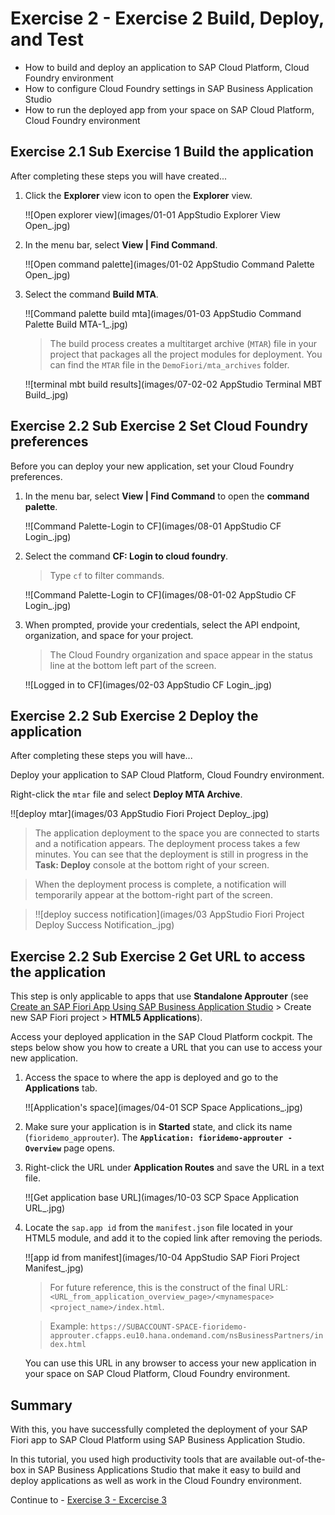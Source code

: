 # Exercise 2 - Exercise 2 Build, Deploy, and Test

- How to build and deploy an application to SAP Cloud Platform, Cloud Foundry environment
- How to configure Cloud Foundry settings in SAP Business Application Studio
- How to run the deployed app from your space on SAP Cloud Platform, Cloud Foundry environment

## Exercise 2.1 Sub Exercise 1 Build the application

After completing these steps you will have created...

1. Click the **Explorer** view icon to open the **Explorer** view.

    !![Open explorer view](images/01-01 AppStudio Explorer View Open_.jpg)

2. In the menu bar, select **View | Find Command**.

    !![Open command palette](images/01-02 AppStudio Command Palette Open_.jpg)

3. Select the command **Build MTA**.

    !![Command palette build mta](images/01-03 AppStudio Command Palette Build MTA-1_.jpg)

    >The build process creates a multitarget archive (`MTAR`) file in your project that packages all the project modules for deployment. You can find the `MTAR` file in the `DemoFiori/mta_archives` folder.

    !![terminal mbt build results](images/07-02-02 AppStudio Terminal MBT Build_.jpg)



## Exercise 2.2 Sub Exercise 2 Set Cloud Foundry preferences

Before you can deploy your new application, set your Cloud Foundry preferences.

1. In the menu bar, select **View | Find Command** to open the **command palette**.

    !![Command Palette-Login to CF](images/08-01 AppStudio CF Login_.jpg)

2. Select the command **CF: Login to cloud foundry**.

    >Type `cf` to filter commands.

    !![Command Palette-Login to CF](images/08-01-02 AppStudio CF Login_.jpg)

3. When prompted, provide your credentials, select the API endpoint, organization, and space for your project.

    >The Cloud Foundry organization and space appear in the status line at the bottom left part of the screen.

    !![Logged in to CF](images/02-03 AppStudio CF Login_.jpg)


## Exercise 2.2 Sub Exercise 2 Deploy the application

After completing these steps you will have...

Deploy your application to SAP Cloud Platform, Cloud Foundry environment.

Right-click the `mtar` file and select **Deploy MTA Archive**.

!![deploy mtar](images/03 AppStudio Fiori Project Deploy_.jpg)

>The application deployment to the space you are connected to starts and a notification appears. The deployment process takes a few minutes. You can see that the deployment is still in progress in the **Task: Deploy** console at the bottom right of your screen.

>When the deployment process is complete, a notification will temporarily appear at the bottom-right part of the screen.

>!![deploy success notification](images/03 AppStudio Fiori Project Deploy Success Notification_.jpg)


## Exercise 2.2 Sub Exercise 2 Get URL to access the application

This step is only applicable to apps that use **Standalone Approuter** (see [Create an SAP Fiori App Using SAP Business Application Studio](images/appstudio-fioriapps-create) > Create new SAP Fiori project > **HTML5 Applications**).

Access your deployed application in the SAP Cloud Platform cockpit. The steps below show you how to create a URL that you can use to access your new application.

1. Access the space to where the app is deployed and go to the **Applications** tab.

    !![Application's space](images/04-01 SCP Space Applications_.jpg)

2. Make sure your application is in **Started** state, and  click its name (`fioridemo_approuter`). The **`Application: fioridemo-approuter - Overview`** page opens.

3. Right-click the URL under **Application Routes** and save the URL in a text file.

    !![Get application base URL](images/10-03 SCP Space Application URL_.jpg)

4. Locate the `sap.app id` from the `manifest.json` file located in your HTML5 module, and add it to the copied link after removing the periods.

    !![app id from manifest](images/10-04 AppStudio SAP Fiori Project Manifest_.jpg)

    > For future reference, this is the construct of the final URL: `<URL_from_application_overview_page>/<mynamespace><project_name>/index.html`.

    >Example: `https://SUBACCOUNT-SPACE-fioridemo-approuter.cfapps.eu10.hana.ondemand.com/nsBusinessPartners/index.html`

    You can use this URL in any browser to access your new application in your space on SAP Cloud Platform, Cloud Foundry environment.



## Summary

With this, you have successfully completed the deployment of your SAP Fiori app to SAP Cloud Platform using SAP Business Application Studio.

In this tutorial, you used high productivity tools that are available out-of-the-box in SAP Business Applications Studio that make it easy to build and deploy applications as well as work in the Cloud Foundry environment.


Continue to - [Exercise 3 - Excercise 3 ](../ex3/README.md)
